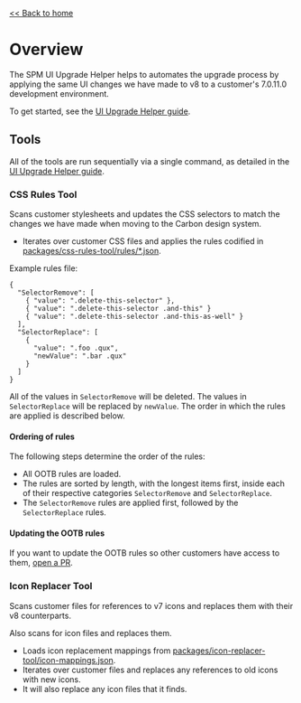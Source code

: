 [<< Back to home](index.md)

# Overview

The SPM UI Upgrade Helper helps to automates the upgrade process by applying the same UI changes we have made to v8 to a customer's 7.0.11.0 development environment.

To get started, see the [UI Upgrade Helper guide](ui_upgrade_helper_guide.md).

## Tools

All of the tools are run sequentially via a single command, as detailed in the [UI Upgrade Helper guide](ui_upgrade_helper_guide.md).

### CSS Rules Tool

Scans customer stylesheets and updates the CSS selectors to match the changes we have made when moving to the Carbon design system.

- Iterates over customer CSS files and applies the rules codified in [packages/css-rules-tool/rules/*.json](https://github.com/IBM/spm-ui-upgrade-helper/tree/main/packages/css-rules-tool/rules).

Example rules file:

    {
      "SelectorRemove": [
        { "value": ".delete-this-selector" },
        { "value": ".delete-this-selector .and-this" }
        { "value": ".delete-this-selector .and-this-as-well" }
      ],
      "SelectorReplace": [
        {
          "value": ".foo .qux",
          "newValue": ".bar .qux"
        }
      ]
    }

All of the values in `SelectorRemove` will be deleted. The values in `SelectorReplace` will be replaced by `newValue`. The order in which the rules are applied is described below.

#### Ordering of rules

The following steps determine the order of the rules:

- All OOTB rules are loaded.
- The rules are sorted by length, with the longest items first, inside each of their respective categories `SelectorRemove` and `SelectorReplace`.
- The `SelectorRemove` rules are applied first, followed by the `SelectorReplace` rules.

#### Updating the OOTB rules

If you want to update the OOTB rules so other customers have access to them, [open a PR](https://github.com/IBM/spm-ui-upgrade-helper).

### Icon Replacer Tool

Scans customer files for references to v7 icons and replaces them with their v8 counterparts.

Also scans for icon files and replaces them.

- Loads icon replacement mappings from [packages/icon-replacer-tool/icon-mappings.json](https://github.com/IBM/spm-ui-upgrade-helper/blob/main/packages/icon-replacer-tool/icon_mappings.json).
- Iterates over customer files and replaces any references to old icons with new icons.
- It will also replace any icon files that it finds.

